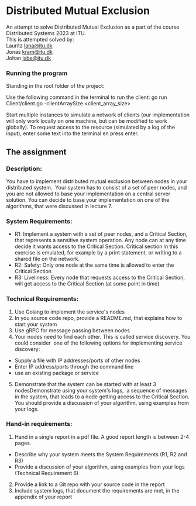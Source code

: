# Distributed Mutual Exclusion

An attempt to solve Distributed Mutual Exclusion as a part of the course Distributed Systems 2023 at ITU. <br>
This is attempted solved by: <br>
Lauritz <lana@itu.dk> <br>
Jonas <kram@itu.dk> <br>
Johan <jsbe@itu.dk> <br>

### Running the program

Standing in the root folder of the project:

Use the following command in the terminal to run the client:
go run Client/client.go -clientArraySize \<client_array_size>

Start multiple instances to simulate a network of clients (our implementation will only work locally on one machine, but can be modified to work globally). To request access to the resource (simulated by a log of the input), enter some text into the terminal en press enter.

## The assignment

### Description:

You have to implement distributed mutual exclusion between nodes in your distributed system. 
Your system has to consist of a set of peer nodes, and you are not allowed to base your implementation on a central server solution.
You can decide to base your implementation on one of the algorithms, that were discussed in lecture 7.

### System Requirements:

- R1: Implement a system with a set of peer nodes, and a Critical Section, that represents a sensitive system operation. Any node can at any time decide it wants access to the Critical Section. Critical section in this exercise is emulated, for example by a print statement, or writing to a shared file on the network.
- R2: Safety: Only one node at the same time is allowed to enter the Critical Section
- R3: Liveliness: Every node that requests access to the Critical Section, will get access to the Critical Section (at some point in time)

### Technical Requirements:

1. Use Golang to implement the service's nodes
2. In you source code repo, provide a README.md, that explains how to start your system
3. Use gRPC for message passing between nodes
4. Your nodes need to find each other. This is called service discovery. You could consider  one of the following options for implementing service discovery:

- Supply a file with IP addresses/ports of other nodes
- Enter IP address/ports through the command line
- use an existing package or service

5. Demonstrate that the system can be started with at least 3 nodesDemonstrate using your system's logs,  a sequence of messages in the system, that leads to a node getting access to the Critical Section. You should provide a discussion of your algorithm, using examples from your logs.

### Hand-in requirements:

1. Hand in a single report in a pdf file. A good report length is between 2-4 pages.

- Describe why your system meets the System Requirements (R1, R2 and R3)
- Provide a discussion of your algorithm, using examples from your logs (Technical Requirement 6)

2. Provide a link to a Git repo with your source code in the report
3. Include system logs, that document the requirements are met, in the appendix of your report
